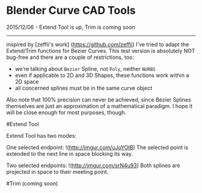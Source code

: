 Blender Curve CAD Tools
=======================

2015/12/06 - Extend Tool is up, Trim is coming soon

_______________________


inspired by [zeffii's work] (https://github.com/zeffii) I've tried to adapt the Extend/Trim functions for Bezier Curves.
This test version is absolutely NOT bug-free and there are a couple of restrictions, too:

- we're talking about `Bezier` Spline, not `Poly`, neither `NURBS`
- even if applicable to 2D and 3D Shapes, these functions work within a 2D space
- all concerned splines must be in the same curve object

Also note that 100% precision can never be achieved, since Bezier Splines themselves are just an approximation of a mathematical paradigm. I hope it will be close enough for most purposes, though.

#Extend Tool

Extend Tool has two modes:

One selected endpoint:
!(http://imgur.com/uJoYOIB)
The selected point is extended to the next line in space blocking its way.

Two selected endpoints:
!(http://imgur.com/srN4u93)
Both splines are projected in space to their meeting point.

#Trim
(coming soon)
